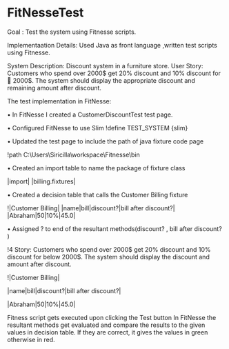 FitNesseTest
============
Goal : Test the system using Fitnesse scripts.

Implementaation Details: Used Java as front language ,written test scripts using Fitnesse.

System Description: Discount system in a furniture store.
User Story: Customers who spend over 2000$ get 20% discount and 10% discount for   2000$. The system should display the appropriate discount and remaining amount after discount.

The test implementation in FitNesse:

•	In FitNesse I created a CustomerDiscountTest test page.

•	Configured FitNesse to use Slim
          !define TEST_SYSTEM {slim}
          
•	Updated the test page to include the path of java fixture code page

!path C:\Users\Siricilla\workspace\Fitnesse\bin

•	Created an import table to name the package of fixture class

|import|
|billing.fixtures|

•	Created a decision table that calls the Customer Billing fixture

!|Customer Billing|
|name|bill|discount?|bill after discount?|
|Abraham|50|10%|45.0|

•	Assigned ? to end of  the resultant methods(discount? , bill after discount? )

!4 Story: Customers who spend over 2000$ get 20% discount  and 10% discount for below 2000$. The system should display the discount and amount after discount.

!|Customer Billing|

|name|bill|discount?|bill after discount?|

|Abraham|50|10%|45.0|

Fitness script gets executed upon clicking the Test button 
In FitNesse the resultant methods get evaluated and compare the results to the given values in decision table. If they are correct, it gives the values in green otherwise in red.



